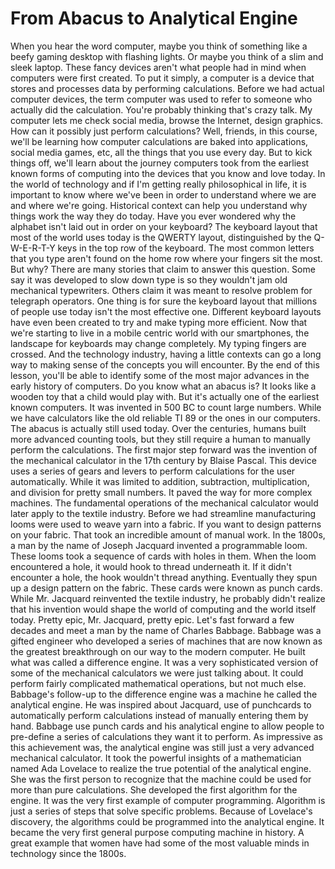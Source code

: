 # From Abacus to Analytical Engine

When you hear the word computer, maybe you think of something like a beefy gaming desktop with flashing lights. Or maybe you think of a slim and sleek laptop. These fancy devices aren't what people had in mind when computers were first created. To put it simply, a computer is a device that stores and processes data by performing calculations. Before we had actual computer devices, the term computer was used to refer to someone who actually did the calculation. You're probably thinking that's crazy talk. My computer lets me check social media, browse the Internet, design graphics. How can it possibly just perform calculations? Well, friends, in this course, we'll be learning how computer calculations are baked into applications, social media games, etc, all the things that you use every day. But to kick things off, we'll learn about the journey computers took from the earliest known forms of computing into the devices that you know and love today. In the world of technology and if I'm getting really philosophical in life, it is important to know where we've been in order to understand where we are and where we're going. Historical context can help you understand why things work the way they do today. Have you ever wondered why the alphabet isn't laid out in order on your keyboard? The keyboard layout that most of the world uses today is the QWERTY layout, distinguished by the Q-W-E-R-T-Y keys in the top row of the keyboard. The most common letters that you type aren't found on the home row where your fingers sit the most. But why? There are many stories that claim to answer this question. Some say it was developed to slow down type is so they wouldn't jam old mechanical typewriters. Others claim it was meant to resolve problem for telegraph operators. One thing is for sure the keyboard layout that millions of people use today isn't the most effective one. Different keyboard layouts have even been created to try and make typing more efficient. Now that we're starting to live in a mobile centric world with our smartphones, the landscape for keyboards may change completely. My typing fingers are crossed. And the technology industry, having a little contexts can go a long way to making sense of the concepts you will encounter. By the end of this lesson, you'll be able to identify some of the most major advances in the early history of computers. Do you know what an abacus is? It looks like a wooden toy that a child would play with. But it's actually one of the earliest known computers. It was invented in 500 BC to count large numbers. While we have calculators like the old reliable TI 89 or the ones in our computers. The abacus is actually still used today. Over the centuries, humans built more advanced counting tools, but they still require a human to manually perform the calculations. The first major step forward was the invention of the mechanical calculator in the 17th century by Blaise Pascal. This device uses a series of gears and levers to perform calculations for the user automatically. While it was limited to addition, subtraction, multiplication, and division for pretty small numbers. It paved the way for more complex machines. The fundamental operations of the mechanical calculator would later apply to the textile industry. Before we had streamline manufacturing looms were used to weave yarn into a fabric. If you want to design patterns on your fabric. That took an incredible amount of manual work. In the 1800s, a man by the name of Joseph Jacquard invented a programmable loom. These looms took a sequence of cards with holes in them. When the loom encountered a hole, it would hook to thread underneath it. If it didn't encounter a hole, the hook wouldn't thread anything. Eventually they spun up a design pattern on the fabric. These cards were known as punch cards. While Mr. Jacquard reinvented the textile industry, he probably didn't realize that his invention would shape the world of computing and the world itself today. Pretty epic, Mr. Jacquard, pretty epic. Let's fast forward a few decades and meet a man by the name of Charles Babbage. Babbage was a gifted engineer who developed a series of machines that are now known as the greatest breakthrough on our way to the modern computer. He built what was called a difference engine. It was a very sophisticated version of some of the mechanical calculators we were just talking about. It could perform fairly complicated mathematical operations, but not much else. Babbage's follow-up to the difference engine was a machine he called the analytical engine. He was inspired about Jacquard, use of punchcards to automatically perform calculations instead of manually entering them by hand. Babbage use punch cards and his analytical engine to allow people to pre-define a series of calculations they want it to perform. As impressive as this achievement was, the analytical engine was still just a very advanced mechanical calculator. It took the powerful insights of a mathematician named Ada Lovelace to realize the true potential of the analytical engine. She was the first person to recognize that the machine could be used for more than pure calculations. She developed the first algorithm for the engine. It was the very first example of computer programming. Algorithm is just a series of steps that solve specific problems. Because of Lovelace's discovery, the algorithms could be programmed into the analytical engine. It became the very first general purpose computing machine in history. A great example that women have had some of the most valuable minds in technology since the 1800s.